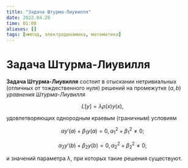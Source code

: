 ```yaml
---
title: "Задача Штурма-Лиувилля"
date: 2022.04.28
time: 01:08
aliases: []
tags: [ммпэд, электродинамика, математика]
---
```


# Задача Штурма-Лиувилля

**Задача Штурма-Лиувилля** состоит в отыскании нетривиальных (отличных от тождественного нуля) решений на промежутке $(a,b)$ *уравнения Штурма-Лиувилля* 

$$L[y]=\lambda\rho(x)y(x),$$

удовлетворяющих однородным краевым (граничным) условиям

$$ \alpha y'(a)+\beta_{1}y(a)=0, \alpha_{1}^{2}+\beta_{1}^{2}\neq 0;$$

$$\alpha_{2}y'(b)+\beta_{2}y(b)=0, \alpha_{2}^{2}+\beta_{2}^{2}\neq 0;$$

и значений параметра $\lambda$, при которых такие решения существуют.